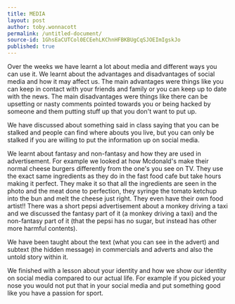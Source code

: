 ```yaml
---
title: MEDIA
layout: post
author: toby.wonnacott
permalink: /untitled-document/
source-id: 1GhsEaCUTCol0ECEehLKChnHFBKBUgCqSJOEImIgskJo
published: true
---
```

Over the weeks we have learnt a lot about media and different ways you can use it. We learnt about the advantages and disadvantages of social media and how it may affect us. The main advantages were things like you can keep in contact with your friends and family or you can keep up to date with the news. The main disadvantages were things like there can be upsetting or nasty comments pointed towards you or being hacked by someone and them putting stuff up that you don't want to put up. 

We have discussed about something said in class saying that you can be stalked and people can find where abouts you live, but you can only be stalked if you are willing to put the information up on social media.

We learnt about fantasy and non-fantasy and how they are used in advertisement. For example we looked at how Mcdonald's make their normal cheese burgers differently from the one's you see on TV. They use the exact same ingredients as they do in the fast food cafe but take hours making it perfect. They make it so that all the ingredients are seen in the photo and the meat done to perfection, they syringe the tomato ketchup into the bun and melt the cheese just right. They even have their own food artist!! There was a short pepsi advertisement about a monkey driving a taxi and we discussed the fantasy part of it (a monkey driving a taxi) and the non-fantasy part of it (that the pepsi has no sugar, but instead has other more harmful contents). 

We have been taught about the text (what you can see in the advert) and subtext (the hidden message) in commercials and adverts and also the untold story within it.

We finished with a lesson about your identity and how we show our identity on social media compared to our actual life. For example if you picked your nose you would not put that in your social media and put something good like you have a passion for sport.

